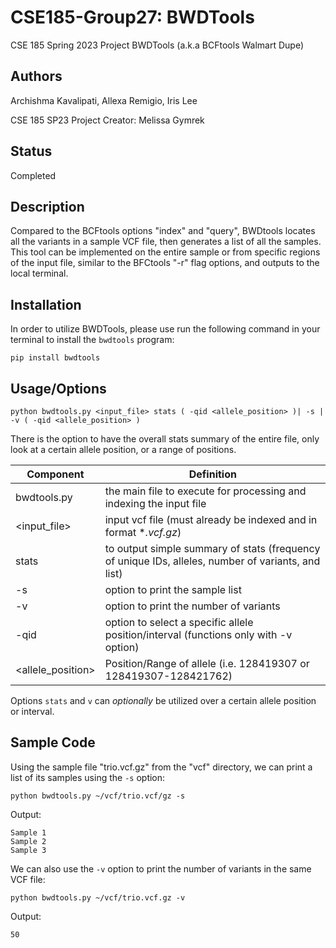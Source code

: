 # CSE185-Group27: BWDTools
CSE 185 Spring 2023 Project
BWDTools (a.k.a BCFtools Walmart Dupe)

## Authors
Archishma Kavalipati, Allexa Remigio, Iris Lee

CSE 185 SP23 Project Creator: Melissa Gymrek 

## Status
Completed

## Description
Compared to the BCFtools options "index" and "query", BWDtools locates all the variants in a sample VCF file, then generates a list of all the samples. This tool can be implemented on the entire sample or from specific regions of the input file, similar to the BFCtools "-r" flag options, and outputs to the local terminal.

## Installation
In order to utilize BWDTools, please use run the following command in your terminal to install the `bwdtools` program:

`pip install bwdtools`

## Usage/Options
`python bwdtools.py <input_file> stats ( -qid <allele_position> )| -s | -v ( -qid <allele_position> ) `

There is the option to have the overall stats summary of the entire file, only look at a certain allele position, or a range of positions.

Component | Definition 
 ------------ | ------------- 
bwdtools.py | the main file to execute for processing and indexing the input file
<input_file>  | input vcf file (must already be indexed and in format **.vcf.gz*)
stats  | to output simple summary of stats (frequency of unique IDs, alleles, number of variants, and list) 
-s  | option to print the sample list
-v  | option to print the number of variants
-qid  | option to select a specific allele position/interval (functions only with -v option)
<allele_position>  | Position/Range of allele (i.e. 128419307 or 128419307-128421762)

Options `stats` and `v` can *optionally* be utilized over a certain allele position or interval.


## Sample Code
Using the sample file "trio.vcf.gz" from the "vcf" directory, we can print a list of its samples using the `-s` option:
```
python bwdtools.py ~/vcf/trio.vcf/gz -s
```
Output:
```
Sample 1
Sample 2
Sample 3
```
We can also use the `-v` option to print the number of variants in the same VCF file:
```
python bwdtools.py ~/vcf/trio.vcf.gz -v
```
Output:
```
50
```
